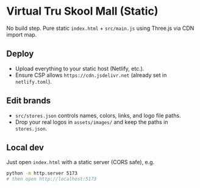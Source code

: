 # Virtual Tru Skool Mall (Static)

No build step. Pure static `index.html` + `src/main.js` using Three.js via CDN import map.

## Deploy
- Upload everything to your static host (Netlify, etc.).
- Ensure CSP allows `https://cdn.jsdelivr.net` (already set in `netlify.toml`).

## Edit brands
- `src/stores.json` controls names, colors, links, and logo file paths.
- Drop your real logos in `assets/images/` and keep the paths in `stores.json`.

## Local dev
Just open `index.html` with a static server (CORS safe), e.g.
```bash
python -m http.server 5173
# then open http://localhost:5173
```
